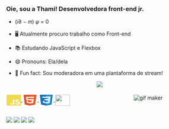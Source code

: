 ### Oie, sou a Thami! Desenvolvedora front-end jr.

- (𝑖∂ − 𝑚) 𝜓 = 0

- 🖥️ Atualmente procuro trabalho como Front-end
- 📚 Estudando JavaScript e Flexbox
- 😄 Pronouns: Ela/dela
- 🔮 Fun fact: Sou moderadora em uma plantaforma de stream!

<div align="center">
  <a href="https://github.com/thamicostamilan">
  <img height="180em" src="https://github-readme-stats.vercel.app/api?username=thamicostamilan&show_icons=true&theme=radical&include_all_commits=true&count_private=true"/>
</div>

<div style="display: inline_block"><br>
  <img align="center" alt="Rafa-Js" height="30" width="40" src="https://raw.githubusercontent.com/devicons/devicon/master/icons/javascript/javascript-plain.svg">
  <img align="center" alt="Rafa-HTML" height="30" width="40" src="https://raw.githubusercontent.com/devicons/devicon/master/icons/html5/html5-original.svg">
  <img align="center" alt="Rafa-CSS" height="30" width="40" src="https://raw.githubusercontent.com/devicons/devicon/master/icons/css3/css3-original.svg">
  <img align="center" height="30" width="40" src="https://cdn.jsdelivr.net/gh/devicons/devicon/icons/photoshop/photoshop-plain.svg">
  <a href="https://picasion.com/" title="gif maker"><img width="160" heigth="160" align="right" src="https://i.picasion.com/pic92/aa46220f50c18129d15e0b2a453ec86c.gif" border="0" alt="gif maker"></a>
  
  ##
  
  <div>
  <a href="https://instagram.com/thamibachini" target="_blank"><img src="https://img.shields.io/badge/-Instagram-%23E4405F?style=for-the-badge&logo=instagram&logoColor=white" target="_blank"></a>
 	<a href="https://www.twitch.tv/onlyunit" target="_blank"><img src="https://img.shields.io/badge/Twitch-9146FF?style=for-the-badge&logo=twitch&logoColor=white" target="_blank"></a>
  <a href="https://www.linkedin.com/in/thamiris-costamilan/" target="_blank"><img src="https://img.shields.io/badge/-LinkedIn-%230077B5?style=for-the-badge&logo=linkedin&logoColor=white" target="_blank"></a>
  <a href = "mailto:gui-ta@hotmail.com"><img src="https://img.shields.io/badge/Microsoft_Outlook-0078D4?style=for-the-badge&logo=microsoft-outlook&logoColor=white" target="_blank"></a>
  </div>
